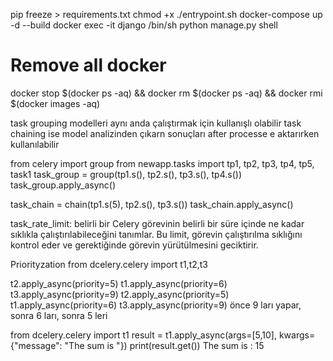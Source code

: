 pip freeze > requirements.txt
chmod +x ./entrypoint.sh
docker-compose up -d --build
docker exec -it django /bin/sh
python manage.py shell

# Remove all docker
docker stop $(docker ps -aq) && docker rm $(docker ps -aq) && docker rmi $(docker images -aq)

task grouping modelleri aynı anda çalıştırmak için kullanışlı olabilir
task chaining ise model analizinden çıkarn sonuçları after processe e aktarırken kullanılabilir

from celery import group
from newapp.tasks import tp1, tp2, tp3, tp4, tp5, task1
task_group = group(tp1.s(), tp2.s(), tp3.s(), tp4.s())
task_group.apply_async()

task_chain = chain(tp1.s(5), tp2.s(), tp3.s())
task_chain.apply_async()

task_rate_limit: belirli bir Celery görevinin belirli bir süre içinde ne kadar sıklıkla çalıştırılabileceğini tanımlar. Bu limit, görevin çalıştırılma sıklığını kontrol eder ve gerektiğinde görevin yürütülmesini geciktirir.

Priorityzation
from dcelery.celery import t1,t2,t3

t2.apply_async(priority=5)
t1.apply_async(priority=6)
t3.apply_async(priority=9)
t2.apply_async(priority=5)
t1.apply_async(priority=6)
t3.apply_async(priority=9)
önce 9 ları yapar, sonra 6 ları, sonra 5 leri


from dcelery.celery import t1
result = t1.apply_async(args=[5,10], kwargs={"message": "The sum is "})
print(result.get())
The sum is : 15